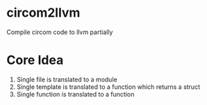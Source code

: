 # circom2llvm
Compile circom code to llvm partially

# Core Idea
1. Single file is translated to a module
2. Single template is translated to a function which returns a struct
3. Single function is translated to a function

